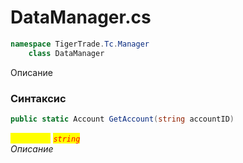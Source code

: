 
# DataManager.cs
```csharp
namespace TigerTrade.Tc.Manager  
    class DataManager
```

Описание

### Синтаксис
```csharp
public static Account GetAccount(string accountID)
```

<mark style="color:yellow;">`accountID`</mark> <mark style="color:red;">*`string`*</mark>  
 *Описание*  
  

                    
                    